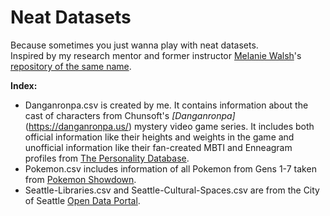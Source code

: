 # Neat Datasets
Because sometimes you just wanna play with neat datasets. 
<br>
Inspired by my research mentor and former instructor [Melanie Walsh](https://melaniewalsh.org/)'s [repository of the same name](https://github.com/melaniewalsh/Neat-Datasets).

**Index:**
<br>
- Danganronpa.csv is created by me. It contains information about the cast of characters from Chunsoft's *[Danganronpa]*(https://danganronpa.us/) mystery video game series. It includes both official information like their heights and weights in the game and unofficial information like their fan-created MBTI and Enneagram profiles from [The Personality Database](https://www.personality-database.com/). 
- Pokemon.csv includes information of all Pokemon from Gens 1-7 taken from [Pokemon Showdown](https://play.pokemonshowdown.com/).
- Seattle-Libraries.csv and Seattle-Cultural-Spaces.csv are from the City of Seattle [Open Data Portal](https://data.seattle.gov/).
